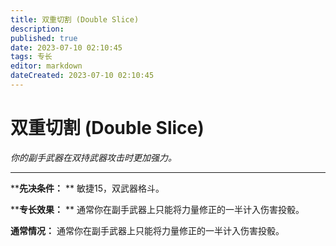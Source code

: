 ```yaml
---
title: 双重切割 (Double Slice)
description: 
published: true
date: 2023-07-10 02:10:45
tags: 专长
editor: markdown
dateCreated: 2023-07-10 02:10:45
---
```


# 双重切割 (Double Slice)

_你的副手武器在双持武器攻击时更加强力。_

* * *

****先决条件：** ** 敏捷15，双武器格斗。

****专长效果：** ** 通常你在副手武器上只能将力量修正的一半计入伤害投骰。

**通常情况：** 通常你在副手武器上只能将力量修正的一半计入伤害投骰。

